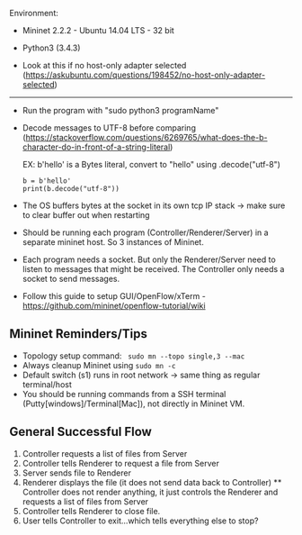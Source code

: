 Environment:
* Mininet 2.2.2 - Ubuntu 14.04 LTS - 32 bit
* Python3 (3.4.3)

* Look at this if no host-only adapter selected (https://askubuntu.com/questions/198452/no-host-only-adapter-selected)
------------

* Run the program with "sudo python3 programName"
* Decode messages to UTF-8 before comparing (https://stackoverflow.com/questions/6269765/what-does-the-b-character-do-in-front-of-a-string-literal)
    
    EX: b'hello' is a Bytes literal, convert to "hello" using .decode("utf-8")
    ```
    b = b'hello'
    print(b.decode("utf-8"))
    ```

* The OS buffers bytes at the socket in its own tcp IP stack -> make sure to clear buffer out when restarting
* Should be running each program (Controller/Renderer/Server) in a separate mininet host. So 3 instances of Mininet.

* Each program needs a socket. But only the Renderer/Server need to listen to messages that might be received.
The Controller only needs a socket to send messages.

* Follow this guide to setup GUI/OpenFlow/xTerm - https://github.com/mininet/openflow-tutorial/wiki


Mininet Reminders/Tips
--------------
* Topology setup command:
    ``` sudo mn --topo single,3 --mac```
* Always cleanup Mininet using 
    ``` sudo mn -c ```
* Default switch (s1) runs in root network -> same thing as regular terminal/host
* You should be running commands from a SSH terminal (Putty[windows]/Terminal[Mac]), not directly in Mininet VM.

General Successful Flow
--------------
1) Controller requests a list of files from Server
2) Controller tells Renderer to request a file from Server
3) Server sends file to Renderer
4) Renderer displays the file (it does not send data back to Controller)
 ** Controller does not render anything, it just controls the Renderer and requests a list of files from Server
5) Controller tells Renderer to close file.
6) User tells Controller to exit...which tells everything else to stop?
